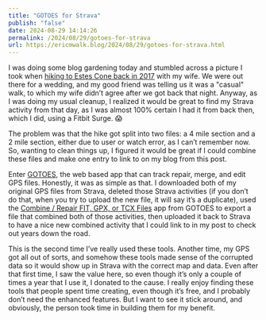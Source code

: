 ```yaml
---
title: "GOTOES for Strava"
publish: "false"
date: 2024-08-29 14:14:26
permalink: /2024/08/29/gotoes-for-strava
url: https://ericmwalk.blog/2024/08/29/gotoes-for-strava.html
---
```


I was doing some blog gardening today and stumbled across a picture I took when [hiking to Estes Cone back in 2017](https://ericmwalk.blog/2017/08/28/was-a-great.html) with my wife. We were out there for a wedding, and my good friend was telling us it was a "casual" walk, to which my wife didn’t agree after we got back that night. Anyway, as I was doing my usual cleanup, I realized it would be great to find my Strava activity from that day, as I was almost 100% certain I had it from back then, which I did, using a Fitbit Surge. 😱

The problem was that the hike got split into two files: a 4 mile section and a 2 mile section, either due to user or watch error, as I can’t remember now. So, wanting to clean things up, I figured it would be great if I could combine these files and make one entry to link to on my blog from this post.

Enter [GOTOES](https://gotoes.org/strava/), the web based app that can track repair, merge, and edit GPS files. Honestly, it was as simple as that. I downloaded both of my original GPS files from Strava, deleted those Strava activities (if you don’t do that, when you try to upload the new file, it will say it’s a duplicate), used the [Combine / Repair FIT, GPX, or TCX Files](https://gotoes.org/gotoes/strava/Combine_GPX_TCX_FIT_Files.php) app from GOTOES to export a file that combined both of those activities, then uploaded it back to Strava to have a nice new combined activity that I could link to in my post to check out years down the road.

This is the second time I’ve really used these tools. Another time, my GPS got all out of sorts, and somehow these tools made sense of the corrupted data so it would show up in Strava with the correct map and data. Even after that first time, I saw the value here, so even though it’s only a couple of times a year that I use it, I donated to the cause. I really enjoy finding these tools that people spent time creating, even though it’s free, and I probably don’t need the enhanced features. But I want to see it stick around, and obviously, the person took time in building them for my benefit.

